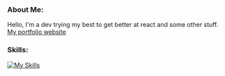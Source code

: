 ### About Me:
Hello, I'm a dev trying my best to get better at react and some other stuff.<br>[My portfolio website](https://ppv-1.github.io/)
<!-- 👋 Hi, I’m @ppv-1<br>👀 Full stack dev<br>🌱 Trying to get better at react, and a lot of other stuff<br>📫 Check out my website [here](https://ppv-1.github.io/).<br>⚡ Fun fact: hello -->

### Skills:
[![My Skills](https://skillicons.dev/icons?i=js,ts,java,c,cs,py,go,html,css,aws,docker,kubernetes,rabbitmq,git,github,bitbucket,gitlab,githubactions,nodejs,npm,vite,gradle,postgres,mysql,react,spring,express,fastapi,supabase,unity,godot,postman,androidstudio,vscode,idea,obsidian&perline=12)](https://skillicons.dev)
<!-- ### GitHub Stats:
![](https://github-readme-stats.vercel.app/api/top-langs/?username=ppv-1&theme=radical&include_all_commits=false&count_private=false&layout=donut-vertical&langs_count=8) -->
<!---
![](https://github-readme-stats.vercel.app/api?username=ppv-1&show_icons=true&theme=radical)
-->


<!-- ### Random Dev Quote
![](https://quotes-github-readme.vercel.app/api?type=horizontal&theme=radical) -->

